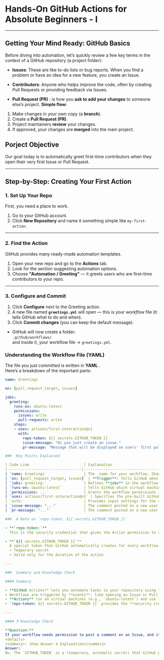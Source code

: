 # Hands-On GitHub Actions for Absolute Beginners - I
---
## Getting Your Mind Ready: GitHub Basics
Before diving into automation, let’s quickly review a few key terms in the context of a GitHub repository (a project folder):

- **Issues**: These are like to-do lists or bug reports. When you find a problem or have an idea for a new feature, you create an Issue.
- **Contributors**: Anyone who helps improve the code, often by creating Pull Requests or providing feedback via Issues.

- **Pull Request (PR)** : is how you **ask to add your changes** to someone else’s project.
**Simple flow:**
1. Make changes in your own copy (a **branch**).  
2. Create a **Pull Request (PR)**.  
3. Project maintainers **review** your changes.  
4. If approved, your changes are **merged** into the main project.

## Porject Objective
Our goal today is to automatically greet first-time contributors when they open their very first Issue or Pull Request.

---

## Step-by-Step: Creating Your First Action

###  1. Set Up Your Repo

First, you need a place to work.

1. Go to your GitHub account.  
2. Click **New Repository** and name it something simple like `my-first-action`.

---

###  2. Find the Action

GitHub provides many ready-made automation templates.

1. Open your new repo and go to the **Actions** tab.  
2. Look for the section suggesting automation options.  
3. Choose **"Automation / Greeting"** — it greets users who are first-time contributors to your repo.

---

###  3. Configure and Commit

1. Click **Configure** next to the Greeting action.  
2. A new file named **`greetings.yml`** will open — this is your *workflow* file (it tells GitHub what to do and when).  
3. Click **Commit changes** (you can keep the default message).

- GitHub will now create a folder:  
`.github/workflows/`  
and inside it, your workflow file → `greetings.yml`.

###  Understanding the Workflow File (YAML)

The file you just committed is written in **YAML** .  
Here’s a breakdown of the important parts:

```yaml
name: Greetings

on: [pull_request_target, issues]

jobs:
  greeting:
    runs-on: ubuntu-latest
    permissions:
      issues: write
      pull-requests: write
    steps:
    - uses: actions/first-interaction@v1
      with:
        repo-token: ${{ secrets.GITHUB_TOKEN }}
        issue-message: "Hi you just create an issue."
        pr-message: "Message that will be displayed on users' first pull request"

###  Key Points Explained

| Code Line                         | Explanation                                                                                  |
|----------------------------------|----------------------------------------------------------------------------------------------|
| `name: Greetings`                 | The  name for your workflow. Shows up in the **Actions** tab.                   |
| `on: [pull_request_target, issues]` | **Trigger**: Tells GitHub when to run this workflow. It runs when a new Pull Request or Issue is opened. |
| `jobs: greeting:`                 | Defines **jobs** in the workflow. Here, we have one job named `greeting`.                  |
| `runs-on: ubuntu-latest`          | Tells GitHub which virtual machine to use. In this case, Ubuntu Linux.                     |
| `permissions: ...`                | Grants the workflow permissions it needs. Here, it can **write** to Issues and Pull Requests. |
| `uses: actions/first-interaction@v1` | Specifies the pre-built GitHub Action that detects a user’s first contribution. Saves you from writing code yourself. |
| `with:`                           | Provides input settings for the action.                                                     |
| `issue-message: "..."`            | The comment posted on a new user’s first Issue.                                             |
| `pr-message: "..."`               | The comment posted on a new user’s first Pull Request.                                      |

###  A Note on `repo-token: ${{ secrets.GITHUB_TOKEN }}`

- **`repo-token:`**  
  This is the security credential that gives the Action permission to act on your repository's behalf (for example, posting a comment).

- **`${{ secrets.GITHUB_TOKEN }}`**  
  A special token that GitHub automatically creates for every workflow run.  
  - Temporary secret  
  - Valid only for the duration of the action

---

###  Summary and Knowledge Check

#### Summary

- **GitHub Actions** lets you automate tasks in your repository using **workflows** written in **YAML**.  
- Workflows are triggered by **events**, like opening an Issue or Pull Request.  
- **Actions** run on virtual machines (e.g., `ubuntu-latest`) and use **permissions** defined in the workflow.  
- `repo-token: ${{ secrets.GITHUB_TOKEN }}` provides the **security credentials** needed for the Action to interact with your repository.

---

#### ❓ Knowledge Check

**Question:**  
If your workflow needs permission to post a comment on an Issue, and it uses `repo-token: ${{ secrets.GITHUB_TOKEN }}`, do you need to manually create the GITHUB_TOKEN secret in your repository settings?
<details>
<summary>💡 Show Answer & Explanation</summary>
Answer:
No. The `GITHUB_TOKEN` is a (temporary, automatic secret) that GitHub provides to every workflow run. You do **not** need to create it manually.


